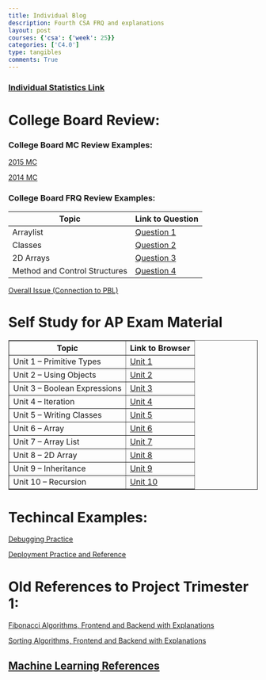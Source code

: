 ```yaml
---
title: Individual Blog
description: Fourth CSA FRQ and explanations
layout: post
courses: {'csa': {'week': 25}}
categories: ['C4.0']
type: tangibles
comments: True
---
```


### [Individual Statistics Link](https://github.com/Pitsco)

# College Board Review:
### College Board MC Review Examples:
[2015 MC](https://pitsco.github.io/personal//c4.0/2023/12/22/CB-2015-quiz-notes.html)

[2014 MC](https://pitsco.github.io/personal/c4.0/2023/11/05/CollegeBoard-Practice-Test.html)

### College Board FRQ Review Examples:
<table>
  <thead>
    <tr>
      <th>Topic</th>
      <th>Link to Question</th>
    </tr>
  </thead>
  <tbody>
    <tr>
      <td>Arraylist</td>
      <td><a href="https://pitsco.github.io/personal/c4.0/2024/02/19/CSA-FRQ-Q1.html">Question 1</a></td>
    </tr>
    <tr>
      <td>Classes</td>
      <td><a href="https://pitsco.github.io/personal/c4.0/2024/02/23/CSA-FRQ-Q2.html">Question 2</a></td>
    </tr>
    <tr>
      <td>2D Arrays</td>
      <td><a href="https://pitsco.github.io/personal/c4.0/2024/02/24/CSA-FRQ-Q3.html">Question 3</a></td>
    </tr>
    <tr>
      <td>Method and Control Structures</td>
      <td><a href="https://pitsco.github.io/personal/c4.0/2024/02/25/CSA-FRQ-Q4.html">Question 4</a></td>
    </tr>
  </tbody>
</table>


[Overall Issue (Connection to PBL)](https://github.com/Pitsco/personal/issues/6)

<head>
    <meta charset="UTF-8">
    <meta name="viewport" content="width=device-width, initial-scale=1.0">
    <title>AP Exam Self Study Material</title>
</head>
<body>
    <h1>Self Study for AP Exam Material</h1>
    <table border="1">
        <thead>
            <tr>
                <th>Topic</th>
                <th>Link to Browser</th>
            </tr>
        </thead>
        <tbody>
            <tr>
                <td>Unit 1 – Primitive Types</td>
                <td><a href="https://pitsco.github.io/personal/c4.0/2024/04/21/Unit-1-Study.html">Unit 1</a></td>
            </tr>
            <tr>
                <td>Unit 2 – Using Objects</td>
                <td><a href="https://pitsco.github.io/personal/c4.0/2024/04/21/Unit-1-Study.html">Unit 2</a></td>
            </tr>
            <tr>
                <td>Unit 3 – Boolean Expressions</td>
                <td><a href="https://pitsco.github.io/personal/c4.0/2024/04/21/Unit-1-Study.html">Unit 3</a></td>
            </tr>
            <tr>
                <td>Unit 4 – Iteration</td>
                <td><a href="https://pitsco.github.io/personal/c4.0/2024/04/21/Unit-1-Study.html">Unit 4</a></td>
            </tr>
            <tr>
                <td>Unit 5 – Writing Classes</td>
                <td><a href="https://pitsco.github.io/personal/c4.0/2024/04/21/Unit-1-Study.html">Unit 5</a></td>
            </tr>
            <tr>
                <td>Unit 6 – Array</td>
                <td><a href="https://pitsco.github.io/personal/c4.0/2024/04/21/Unit-1-Study.html">Unit 6</a></td>
            </tr>
            <tr>
                <td>Unit 7 – Array List</td>
                <td><a href="https://pitsco.github.io/personal/c4.0/2024/04/21/Unit-1-Study.html">Unit 7</a></td>
            </tr>
            <tr>
                <td>Unit 8 – 2D Array</td>
                <td><a href="https://pitsco.github.io/personal/c4.0/2024/04/21/Unit-1-Study.html">Unit 8</a></td>
            </tr>
            <tr>
                <td>Unit 9 – Inheritance</td>
                <td><a href="https://pitsco.github.io/personal/c4.0/2024/04/21/Unit-1-Study.html">Unit 9</a></td>
            </tr>
            <tr>
                <td>Unit 10 – Recursion</td>
                <td><a href="https://pitsco.github.io/personal/c4.0/2024/04/21/Unit-1-Study.html">Unit 10</a></td>
            </tr>
        </tbody>
    </table>
</body>

# Techincal Examples:
[Debugging Practice](https://github.com/Pitsco/personal/issues/7)



[Deployment Practice and Reference](https://github.com/Pitsco/personal/issues/5)

# Old References to Project Trimester 1: 
[Fibonacci Algorithms, Frontend and Backend with Explanations](https://pitsco.github.io/personal/2023/12/10/Fibonacci_Algorithm_Blog.html)

[Sorting Algorithms, Frontend and Backend with Explanations](https://pitsco.github.io/personal/2023/12/10/Sorting-Algorithm-Blog.html)

## [Machine Learning References](https://github.com/Pitsco/personal/issues/8)
